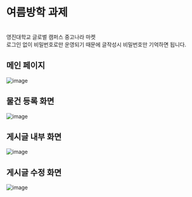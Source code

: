 <h1>여름방학 과제</h1><br>
영진대학교 글로벌 캠퍼스 중고나라 마켓<br>
로그인 없이 비밀번호로만 운영되기 때문에 글작성시 비밀번호만 기억하면 됩니다.<br>


<h2>메인 페이지</h2>

![image](https://user-images.githubusercontent.com/74581689/185747117-cfa5a8a1-dfd0-4d3e-95f7-adb9b50a4596.png)

<h2>물건 등록 화면 </h2>

![image](https://user-images.githubusercontent.com/74581689/185747139-6943f6e1-71d0-4270-b1ae-80dc6af5c710.png)


<h2>게시글 내부 화면</h2>

![image](https://user-images.githubusercontent.com/74581689/185747203-9da245d2-a076-400a-87d3-1d391e0374e4.png)


<h2>게시글 수정 화면</h2>

![image](https://user-images.githubusercontent.com/74581689/185747215-3ee8df83-8475-409b-82aa-fda48d1cc50f.png)
